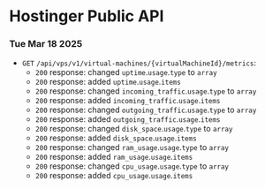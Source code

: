 # Hostinger Public API
### Tue Mar 18 2025
- `GET` `/api/vps/v1/virtual-machines/{virtualMachineId}/metrics`:
  - `200` response: changed `uptime`.`usage`.`type` to `array`
  - `200` response: added `uptime`.`usage`.`items`
  - `200` response: changed `incoming_traffic`.`usage`.`type` to `array`
  - `200` response: added `incoming_traffic`.`usage`.`items`
  - `200` response: changed `outgoing_traffic`.`usage`.`type` to `array`
  - `200` response: added `outgoing_traffic`.`usage`.`items`
  - `200` response: changed `disk_space`.`usage`.`type` to `array`
  - `200` response: added `disk_space`.`usage`.`items`
  - `200` response: changed `ram_usage`.`usage`.`type` to `array`
  - `200` response: added `ram_usage`.`usage`.`items`
  - `200` response: changed `cpu_usage`.`usage`.`type` to `array`
  - `200` response: added `cpu_usage`.`usage`.`items`

